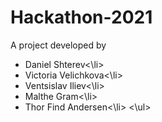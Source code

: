 # Hackathon-2021

A project developed by

<ul>
  <li>Daniel Shterev<\li>
  <li>Victoria Velichkova<\li>
  <li>Ventsislav Iliev<\li>
  <li>Malthe Gram<\li>
  <li>Thor Find Andersen<\li>
<\ul>

